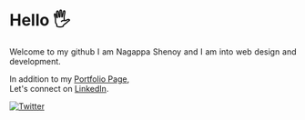 # Hello 🖐️
<p align="justify"> 
Welcome to my github
I am Nagappa Shenoy and I am into web design and development.
</p>
<p>
In addition to my <a href="https://github.com/Nagappa-Shenoy/Portfolio">Portfolio Page</a>,<br/> Let's connect on <a href="www.linkedin.com/in/nagappa-shenoy143">LinkedIn</a>.
</p>

[![Twitter](https://img.shields.io/twitter/url?style=social&url=https%3A%2F%2Fgautamnath.netlify.app%2F)](https://twitter.com/intent/tweet?text=Wow:&url=https%3A%2F%2Fgautamnath.netlify.app%2F)

